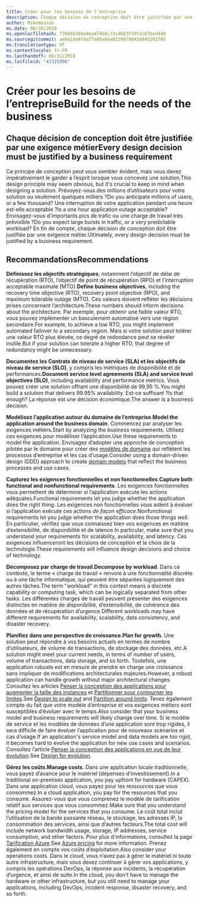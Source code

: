 ```yaml
---
title: Créer pour les besoins de l’entreprise
description: Chaque décision de conception doit être justifiée par une exigence métier
author: MikeWasson
ms.date: 08/30/2018
ms.openlocfilehash: f3086b36be0ead7466c33cd083f29f2c67bed440
ms.sourcegitcommit: ae8a1de6f4af7a89a66a8339879843d945201f85
ms.translationtype: HT
ms.contentlocale: fr-FR
ms.lasthandoff: 08/31/2018
ms.locfileid: "43325898"
---
```

# <a name="build-for-the-needs-of-the-business"></a><span data-ttu-id="da71b-103">Créer pour les besoins de l’entreprise</span><span class="sxs-lookup"><span data-stu-id="da71b-103">Build for the needs of the business</span></span>

## <a name="every-design-decision-must-be-justified-by-a-business-requirement"></a><span data-ttu-id="da71b-104">Chaque décision de conception doit être justifiée par une exigence métier</span><span class="sxs-lookup"><span data-stu-id="da71b-104">Every design decision must be justified by a business requirement</span></span>

<span data-ttu-id="da71b-105">Ce principe de conception peut vous sembler évident, mais vous devez impérativement le garder à l’esprit lorsque vous concevez une solution.</span><span class="sxs-lookup"><span data-stu-id="da71b-105">This design principle may seem obvious, but it's crucial to keep in mind when designing a solution.</span></span> <span data-ttu-id="da71b-106">Prévoyez-vous des millions d’utilisateurs pour votre solution ou seulement quelques milliers ?</span><span class="sxs-lookup"><span data-stu-id="da71b-106">Do you anticipate millions of users, or a few thousand?</span></span> <span data-ttu-id="da71b-107">Une interruption de votre application pendant une heure est-elle acceptable ?</span><span class="sxs-lookup"><span data-stu-id="da71b-107">Is a one hour application outage acceptable?</span></span> <span data-ttu-id="da71b-108">Envisagez-vous d’importants pics de trafic ou une charge de travail très prévisible ?</span><span class="sxs-lookup"><span data-stu-id="da71b-108">Do you expect large bursts in traffic, or a very predictable workload?</span></span> <span data-ttu-id="da71b-109">En fin de compte, chaque décision de conception doit être justifiée par une exigence métier.</span><span class="sxs-lookup"><span data-stu-id="da71b-109">Ultimately, every design decision must be justified by a business requirement.</span></span> 

## <a name="recommendations"></a><span data-ttu-id="da71b-110">Recommandations</span><span class="sxs-lookup"><span data-stu-id="da71b-110">Recommendations</span></span>

<span data-ttu-id="da71b-111">**Définissez les objectifs stratégiques**, notamment l’objectif de délai de récupération (RTO), l’objectif de point de récupération (RPO) et l’interruption acceptable maximale (MTO).</span><span class="sxs-lookup"><span data-stu-id="da71b-111">**Define business objectives**, including the recovery time objective (RTO), recovery point objective (RPO), and maximum tolerable outage (MTO).</span></span> <span data-ttu-id="da71b-112">Ces valeurs doivent refléter les décisions prises concernant l’architecture.</span><span class="sxs-lookup"><span data-stu-id="da71b-112">These numbers should inform decisions about the architecture.</span></span> <span data-ttu-id="da71b-113">Par exemple, pour obtenir une faible valeur RTO, vous pouvez implémenter un basculement automatisé vers une région secondaire.</span><span class="sxs-lookup"><span data-stu-id="da71b-113">For example, to achieve a low RTO, you might implement automated failover to a secondary region.</span></span> <span data-ttu-id="da71b-114">Mais si votre solution peut tolérer une valeur RTO plus élevée, ce degré de redondance peut se révéler inutile.</span><span class="sxs-lookup"><span data-stu-id="da71b-114">But if your solution can tolerate a higher RTO, that degree of redundancy might be unnecessary.</span></span>

<span data-ttu-id="da71b-115">**Documentez les Contrats de niveau de service (SLA) et les objectifs de niveau de service (SLO)**, y compris les métriques de disponibilité et de performances.</span><span class="sxs-lookup"><span data-stu-id="da71b-115">**Document service level agreements (SLA) and service level objectives (SLO)**, including availability and performance metrics.</span></span> <span data-ttu-id="da71b-116">Vous pouvez créer une solution offrant une disponibilité de 99,95 %.</span><span class="sxs-lookup"><span data-stu-id="da71b-116">You might build a solution that delivers 99.95% availability.</span></span> <span data-ttu-id="da71b-117">Est-ce suffisant ?</span><span class="sxs-lookup"><span data-stu-id="da71b-117">Is that enough?</span></span> <span data-ttu-id="da71b-118">La réponse est une décision économique.</span><span class="sxs-lookup"><span data-stu-id="da71b-118">The answer is a business decision.</span></span> 

<span data-ttu-id="da71b-119">**Modélisez l’application autour du domaine de l’entreprise**.</span><span class="sxs-lookup"><span data-stu-id="da71b-119">**Model the application around the business domain**.</span></span> <span data-ttu-id="da71b-120">Commencez par analyser les exigences métiers.</span><span class="sxs-lookup"><span data-stu-id="da71b-120">Start by analyzing the business requirements.</span></span> <span data-ttu-id="da71b-121">Utilisez ces exigences pour modéliser l’application.</span><span class="sxs-lookup"><span data-stu-id="da71b-121">Use these requirements to model the application.</span></span> <span data-ttu-id="da71b-122">Envisagez d’adopter une approche de conception pilotée par le domaine pour créer des [modèles de domaine][domain-model] qui reflètent les processus d’entreprise et les cas d’usage.</span><span class="sxs-lookup"><span data-stu-id="da71b-122">Consider using a domain-driven design (DDD) approach to create [domain models][domain-model] that reflect the business processes and use cases.</span></span> 

<span data-ttu-id="da71b-123">**Capturez les exigences fonctionnelles et non fonctionnelles**.</span><span class="sxs-lookup"><span data-stu-id="da71b-123">**Capture both functional and nonfunctional requirements**.</span></span> <span data-ttu-id="da71b-124">Les exigences fonctionnelles vous permettent de déterminer si l’application exécute les actions adéquates.</span><span class="sxs-lookup"><span data-stu-id="da71b-124">Functional requirements let you judge whether the application does the right thing.</span></span> <span data-ttu-id="da71b-125">Les exigences non fonctionnelles vous aident à évaluer si l’application exécute ces actions *de façon efficace*.</span><span class="sxs-lookup"><span data-stu-id="da71b-125">Nonfunctional requirements let you judge whether the application does those things *well*.</span></span> <span data-ttu-id="da71b-126">En particulier, vérifiez que vous connaissez bien vos exigences en matière d’extensibilité, de disponibilité et de latence.</span><span class="sxs-lookup"><span data-stu-id="da71b-126">In particular, make sure that you understand your requirements for scalability, availability, and latency.</span></span> <span data-ttu-id="da71b-127">Ces exigences influenceront les décisions de conception et le choix de la technologie.</span><span class="sxs-lookup"><span data-stu-id="da71b-127">These requirements will influence design decisions and choice of technology.</span></span>

<span data-ttu-id="da71b-128">**Décomposez par charge de travail**.</span><span class="sxs-lookup"><span data-stu-id="da71b-128">**Decompose by workload**.</span></span> <span data-ttu-id="da71b-129">Dans ce contexte, le terme « charge de travail » renvoie à une fonctionnalité discrète ou à une tâche informatique, qui peuvent être séparées logiquement des autres tâches.</span><span class="sxs-lookup"><span data-stu-id="da71b-129">The term "workload" in this context means a discrete capability or computing task, which can be logically separated from other tasks.</span></span> <span data-ttu-id="da71b-130">Les différentes charges de travail peuvent présenter des exigences distinctes en matière de disponibilité, d’extensibilité, de cohérence des données et de récupération d’urgence.</span><span class="sxs-lookup"><span data-stu-id="da71b-130">Different workloads may have different requirements for availability, scalability, data consistency, and disaster recovery.</span></span> 

<span data-ttu-id="da71b-131">**Planifiez dans une perspective de croissance**.</span><span class="sxs-lookup"><span data-stu-id="da71b-131">**Plan for growth**.</span></span> <span data-ttu-id="da71b-132">Une solution peut répondre à vos besoins actuels en termes de nombre d’utilisateurs, de volume de transactions, de stockage des données, etc.</span><span class="sxs-lookup"><span data-stu-id="da71b-132">A solution might meet your current needs, in terms of number of users, volume of transactions, data storage, and so forth.</span></span> <span data-ttu-id="da71b-133">Toutefois, une application robuste est en mesure de prendre en charge une croissance sans impliquer de modifications architecturales majeures.</span><span class="sxs-lookup"><span data-stu-id="da71b-133">However, a robust application can handle growth without major architectural changes.</span></span> <span data-ttu-id="da71b-134">Consultez les articles [Penser la conception des applications pour augmenter la taille des instances](scale-out.md) et [Partitionner pour contourner les limites](partition.md).</span><span class="sxs-lookup"><span data-stu-id="da71b-134">See [Design to scale out](scale-out.md) and [Partition around limits](partition.md).</span></span> <span data-ttu-id="da71b-135">Tenez également compte du fait que votre modèle d’entreprise et vos exigences métiers sont susceptibles d’évoluer avec le temps.</span><span class="sxs-lookup"><span data-stu-id="da71b-135">Also consider that your business model and business requirements will likely change over time.</span></span> <span data-ttu-id="da71b-136">Si le modèle de service et les modèles de données d’une application sont trop rigides, il sera difficile de faire évoluer l’application pour de nouveaux scénarios et cas d’usage.</span><span class="sxs-lookup"><span data-stu-id="da71b-136">If an application's service model and data models are too rigid, it becomes hard to evolve the application for new use cases and scenarios.</span></span> <span data-ttu-id="da71b-137">Consultez l’article [Penser la conception des applications en vue de leur évolution](design-for-evolution.md).</span><span class="sxs-lookup"><span data-stu-id="da71b-137">See [Design for evolution](design-for-evolution.md).</span></span>

<span data-ttu-id="da71b-138">**Gérez les coûts**.</span><span class="sxs-lookup"><span data-stu-id="da71b-138">**Manage costs**.</span></span> <span data-ttu-id="da71b-139">Dans une application locale traditionnelle, vous payez d’avance pour le matériel (dépenses d’investissement).</span><span class="sxs-lookup"><span data-stu-id="da71b-139">In a traditional on-premises application, you pay upfront for hardware (CAPEX).</span></span> <span data-ttu-id="da71b-140">Dans une application cloud, vous payez pour les ressources que vous consommez.</span><span class="sxs-lookup"><span data-stu-id="da71b-140">In a cloud application, you pay for the resources that you consume.</span></span> <span data-ttu-id="da71b-141">Assurez-vous que vous comprenez le modèle de tarification relatif aux services que vous consommez.</span><span class="sxs-lookup"><span data-stu-id="da71b-141">Make sure that you understand the pricing model for the services that you consume.</span></span> <span data-ttu-id="da71b-142">Le coût total inclut l’utilisation de la bande passante réseau, le stockage, les adresses IP, la consommation des services, ainsi que d’autres facteurs.</span><span class="sxs-lookup"><span data-stu-id="da71b-142">The total cost will include network bandwidth usage, storage, IP addresses, service consumption, and other factors.</span></span> <span data-ttu-id="da71b-143">Pour plus d’informations, consultez la page [Tarification Azure][pricing].</span><span class="sxs-lookup"><span data-stu-id="da71b-143">See [Azure pricing][pricing] for more information.</span></span> <span data-ttu-id="da71b-144">Prenez également en compte vos coûts d’exploitation.</span><span class="sxs-lookup"><span data-stu-id="da71b-144">Also consider your operations costs.</span></span> <span data-ttu-id="da71b-145">Dans le cloud, vous n’avez pas à gérer le matériel ni toute autre infrastructure, mais vous devez continuer à gérer vos applications, y compris les opérations DevOps, la réponse aux incidents, la récupération d’urgence, et ainsi de suite.</span><span class="sxs-lookup"><span data-stu-id="da71b-145">In the cloud, you don't have to manage the hardware or other infrastructure, but you still need to manage your applications, including DevOps, incident response, disaster recovery, and so forth.</span></span> 

[domain-model]: https://martinfowler.com/eaaCatalog/domainModel.html
[pricing]: https://azure.microsoft.com/pricing/
